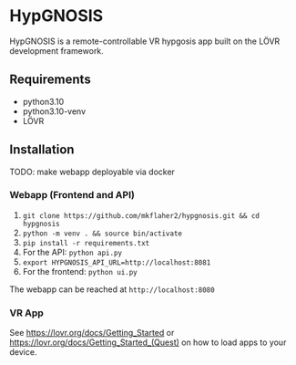 # HypGNOSIS

HypGNOSIS is a remote-controllable VR hypgosis app built on the LÖVR development framework.

## Requirements

- python3.10
- python3.10-venv
- LÖVR

## Installation

TODO: make webapp deployable via docker

### Webapp (Frontend and API)

1. `git clone https://github.com/mkflaher2/hypgnosis.git && cd hypgnosis`
2. `python -m venv . && source bin/activate`
3. `pip install -r requirements.txt`
4. For the API: `python api.py`
5. `export HYPGNOSIS_API_URL=http://localhost:8081`
5. For the frontend: `python ui.py`

The webapp can be reached at `http://localhost:8080`

### VR App

See https://lovr.org/docs/Getting_Started or https://lovr.org/docs/Getting_Started_(Quest) on how to load apps to your device.
